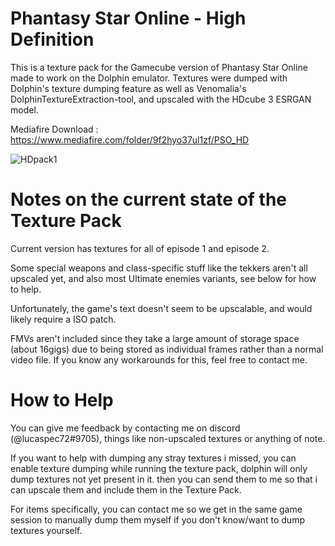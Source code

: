# Phantasy Star Online - High Definition

This is a texture pack for the Gamecube version of Phantasy Star Online made to work on the Dolphin emulator. Textures were dumped with Dolphin's texture dumping feature as well as Venomalia's DolphinTextureExtraction-tool, and upscaled with the HDcube 3 ESRGAN model.

Mediafire Download : https://www.mediafire.com/folder/9f2hyo37ul1zf/PSO_HD

![HDpack1](https://github.com/user-attachments/assets/bd3472e2-a930-494e-9760-8407b61ad452)



# Notes on the current state of the Texture Pack #

Current version has textures for all of episode 1 and episode 2.

Some special weapons and class-specific stuff like the tekkers aren't all upscaled yet, and also most Ultimate enemies variants, see below for how to help.

Unfortunately, the game's text doesn't seem to be upscalable, and would likely require a ISO patch.

FMVs aren't included since they take a large amount of storage space (about 16gigs) due to being stored as individual frames rather than a normal video file. If you know any workarounds for this, feel free to contact me.


# How to Help #

You can give me feedback by contacting me on discord (@lucaspec72#9705), things like non-upscaled textures or anything of note.

If you want to help with dumping any stray textures i missed, you can enable texture dumping while running the texture pack, dolphin will only dump textures not yet present in it. then you can send them to me so that i can upscale them and include them in the Texture Pack.

For items specifically, you can contact me so we get in the same game session to manually dump them myself if you don't know/want to dump textures yourself.
